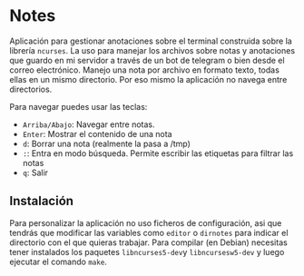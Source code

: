 # Notes

Aplicación para gestionar anotaciones sobre el terminal construida sobre la librería `ncurses`. La uso para manejar los archivos sobre notas y anotaciones que guardo en mi servidor a través de un bot de telegram o bien desde el correo electrónico. Manejo una nota por archivo en formato texto, todas ellas en un mismo directorio. Por eso mismo la aplicación no navega entre directorios.

Para navegar puedes usar las teclas:

- `Arriba/Abajo`: Navegar entre notas.
- `Enter`: Mostrar el contenido de una nota
- `d`: Borrar una nota (realmente la pasa a /tmp)
- `:`: Entra en modo búsqueda. Permite escribir las etiquetas para filtrar las notas
- `q`: Salir


## Instalación

Para personalizar la aplicación no uso ficheros de configuración, asi que tendrás que modificar las variables como `editor` o `dirnotes` para indicar el directorio con el que quieras trabajar. Para compilar (en Debian) necesitas tener instalados los paquetes `libncurses5-dev`y `libncursesw5-dev` y luego ejecutar el comando `make`.
